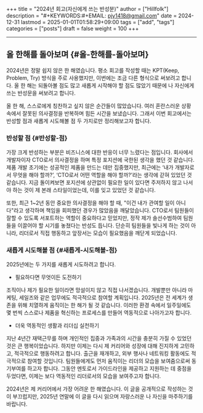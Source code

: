 +++
title = "2024년 회고(자신에게 쓰는 반성분)"
author = ["Hillfolk"]
description = "#+KEYWORDS:#+EMAIL: pjy1418@gmail.com"
date = 2024-12-31
lastmod = 2025-01-01T01:58:29+09:00
tags = ["add", "tags"]
categories = ["posts"]
draft = false
weight = 100
+++

---


## 올 한해를 돌아보며 {#올-한해를-돌아보며}

2024년은 정말 쉽지 않은 한 해였습니다. 평소 회고를 작성할 때는 KPT(Keep, Problem, Try) 방식을 주로 사용했지만, 이번에는 조금 다른 형식으로 써보려고 합니다. 올 한 해는 되돌아볼 점도 많고 새롭게 시작해야 할 점도 많았기 때문에 나 자신에게 쓰는 반성문을 써보려고 합니다.

올 한 해, 스스로에게 칭찬하고 싶지 않은 순간들이 많았습니다. 여러 혼란스러운 상황 속에서 잘못된 의사결정을 반복하며 힘든 시간을 보냈습니다. 그래서 이번 회고에서는 반성할 점과 새롭게 시도해볼 점 두 가지로만 정리해보고자 합니다.


### 반성할 점 {#반성할-점}

가장 크게 반성하는 부분은 비즈니스에 대한 반응이 너무 느렸다는 점입니다. 회사에서 개발자이자 CTO로서 의사결정을 하며 특정 포지션에 국한된 생각을 했던 것 같습니다. 제품 개발 초기에는 성공적인 제품을 만드는 데만 집중했지만, 최근에는 ‘내가 개발자로서 무엇을 해야 할까?’, ‘CTO로서 어떤 역할을 해야 할까?’라는 생각에 갇혀 있었던 것 같습니다. 지금 돌이켜보면 포지션에 상관없이 필요한 일이 있다면 주저하지 않고 나서야 하는 것이 제 본래 스타일이었는데, 이를 잊고 있었던 것 같습니다.

또한, 최근 1~2년 동안 중요한 의사결정을 해야 할 때, "이건 내가 관여할 일이 아니다"라고 생각하며 책임을 회피했던 경우가 많았음을 깨달았습니다. CTO로서 팀원들이 잘할 수 있도록 서포트하는 역할이 중요하다고 믿었지만, 정작 제가 솔선수범하여 팀원들을 이끌어야 할 시기를 놓쳤다는 반성도 듭니다. 단순히 팀원들을 빛나게 하는 것이 아니라, 리더로서 직접 행동하고 앞장서는 모습이 필요했음을 깨닫게 되었습니다.


### 새롭게 시도해볼 점 {#새롭게-시도해볼-점}

2025년에는 두 가지를 새롭게 시도하려고 합니다.

-   필요하다면 무엇이든 도전하기

조직이나 제가 필요한 일이라면 망설이지 않고 직접 나서겠습니다. 개발뿐만 아니라 마케팅, 세일즈와 같은 업무에도 적극적으로 참여할 계획입니다. 2025년은 전 세계가 생존을 위해 치열하게 움직이는 한 해가 될 것 같습니다. 이러한 환경 속에서 일주일에도 몇 번씩 스스로나 제품을 혁신하는 프로세스를 만들어 역동적으로 나아가고자 합니다.

-   더욱 역동적인 생활과 리더십 실천하기

지난 4년간 재택근무를 하며 개인적인 집중과 가족과의 시간을 충분히 가질 수 있었던 것은 큰 행복이었습니다. 하지만 이제는 다시 제 커리어와 성장에 대해 진지하게 고민하고, 적극적으로 행동하려고 합니다. 출근을 재개하고, 외부 행사나 네트워킹 활동에도 적극적으로 참여할 것입니다. 팀원들에게도 먼저 움직이는 리더의 모습을 보여줌으로써 동기부여를 하고자 합니다. 그동안 멘토로서 가이드라인을 제공하고 지원하는 데 중점을 두었다면, 이제는 보다 역동적인 리더로서의 모습을 보여주고자 합니다.

2024년은 제 커리어에서 가장 어려운 한 해였습니다. 이 글을 공개적으로 작성하는 것이 부끄럽지만, 2025년 연말에 이 글을 다시 읽으며 자랑스러운 나 자신을 마주하기를 바랍니다.
